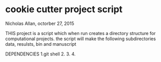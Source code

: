 # cookie cutter project script
Nicholas Allan, octorber 27, 2015 


THIS project is a script which when run creates a directory structure for computational projects.
 	the script will make the following subdirectories data, resulsts, bin and manuscript

DEPENDENCIES 
1.git shell
2.
3.
4.
